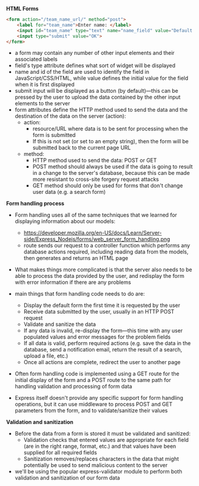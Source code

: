 **HTML Forms**
```html
<form action="/team_name_url/" method="post">
    <label for="team_name">Enter name: </label>
    <input id="team_name" type="text" name="name_field" value="Default name for team.">
    <input type="submit" value="OK">
</form>
```
* a form may contain any number of other input elements and their associated labels
* field's type attribute defines what sort of widget will be displayed
* name and id of the field are used to identify the field in JavaScript/CSS/HTML, while value defines the initial value for the field when it is first displayed
* submit input will be displayed as a button (by default)—this can be pressed by the user to upload the data contained by the other input elements to the server
* form attributes define the HTTP method used to send the data and the destination of the data on the server (action):
  * action: 
    * resource/URL where data is to be sent for processing when the form is submitted
    * If this is not set (or set to an empty string), then the form will be submitted back to the current page URL
  * method:
    * HTTP method used to send the data: POST or GET
    * POST method should always be used if the data is going to result in a change to the server's database, because this can be made more resistant to cross-site forgery request attacks
    * GET method should only be used for forms that don't change user data (e.g. a search form)

**Form handling process**
* Form handling uses all of the same techniques that we learned for displaying information about our models: 
  * https://developer.mozilla.org/en-US/docs/Learn/Server-side/Express_Nodejs/forms/web_server_form_handling.png
  * route sends our request to a controller function which performs any database actions required, including reading data from the models, then generates and returns an HTML page
* What makes things more complicated is that the server also needs to be able to process the data provided by the user, and redisplay the form with error information if there are any problems
* main things that form handling code needs to do are: 
  * Display the default form the first time it is requested by the user
  * Receive data submitted by the user, usually in an HTTP POST request
  * Validate and sanitize the data
  * If any data is invalid, re-display the form—this time with any user populated values and error messages for the problem fields
  * If all data is valid, perform required actions (e.g. save the data in the database, send a notification email, return the result of a search, upload a file, etc.)
  * Once all actions are complete, redirect the user to another page

* Often form handling code is implemented using a GET route for the initial display of the form and a POST route to the same path for handling validation and processing of form data
* Express itself doesn't provide any specific support for form handling operations, but it can use middleware to process POST and GET parameters from the form, and to validate/sanitize their values

**Validation and sanitization**
* Before the data from a form is stored it must be validated and sanitized: 
  * Validation checks that entered values are appropriate for each field (are in the right range, format, etc.) and that values have been supplied for all required fields
  * Sanitization removes/replaces characters in the data that might potentially be used to send malicious content to the server
* we'll be using the popular express-validator module to perform both validation and sanitization of our form data